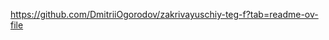 https://github.com/DmitriiOgorodov/zakrivayuschiy-teg-f?tab=readme-ov-file
<!-- https://dmitriiogorodov.github.io/zakrivayuschiy-teg-f/ -->
